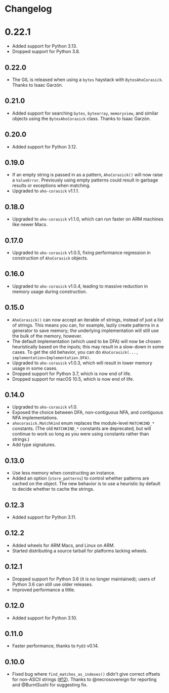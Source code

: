 # Changelog

# 0.22.1

* Added support for Python 3.13.
* Dropped support for Python 3.8.

## 0.22.0

* The GIL is released when using a `bytes` haystack with `BytesAhoCorasick`. Thanks to Isaac Garzón.

## 0.21.0

* Added support for searching `bytes`, `bytearray`, `memoryview`, and similar objects using the `BytesAhoCorasick` class. Thanks to Isaac Garzón.

## 0.20.0

* Added support for Python 3.12.

## 0.19.0

* If an empty string is passed in as a pattern, `AhoCorasick()` will now raise a `ValueError`.
  Previously using empty patterns could result in garbage results or exceptions when matching.
* Upgraded to `aho-corasick` v1.1.1.

## 0.18.0

* Upgraded to `aho-corasick` v1.1.0, which can run faster on ARM machines like newer Macs.

## 0.17.0

* Upgraded to `aho-corasick` v1.0.5, fixing performance regression in construction of `AhoCorasick` objects.

## 0.16.0

* Upgraded to `aho-corasick` v1.0.4, leading to massive reduction in memory usage during construction.

## 0.15.0

* `AhoCorasick()` can now accept an iterable of strings, instead of just a list of strings.
  This means you can, for example, lazily create patterns in a generator to save memory; the underlying implementation will still use the bulk of the memory, however.
* The default implementation (which used to be DFA) will now be chosen heuristically based on the inputs; this may result in a slow-down in some cases.
  To get the old behavior, you can do `AhoCorasick(..., implementation=Implementation.DFA)`.
* Upgraded to `aho-corasick` v1.0.3, which will result in lower memory usage in some cases.
* Dropped support for Python 3.7, which is now end of life.
* Dropped support for macOS 10.5, which is now end of life.

## 0.14.0

* Upgraded to `aho-corasick` v1.0.
* Exposed the choice between DFA, non-contiguous NFA, and contiguous NFA implementations.
* `ahocorasick.MatchKind` enum replaces the module-level `MATCHKIND_*` constants.
  (The old `MATCHKIND_*` constants are deprecated, but will continue to work so long as you were using constants rather than strings.)
* Add type signatures.

## 0.13.0

* Use less memory when constructing an instance.
* Added an option (``store_patterns``) to control whether patterns are cached on the object.
  The new behavior is to use a heuristic by default to decide whether to cache the strings.

## 0.12.3

* Added support for Python 3.11.

## 0.12.2

* Added wheels for ARM Macs, and Linux on ARM.
* Started distributing a source tarball for platforms lacking wheels.

## 0.12.1

* Dropped support for Python 3.6 (it is no longer maintained); users of Python 3.6 can still use older releases.
* Improved performance a little.

## 0.12.0

* Added support for Python 3.10.

## 0.11.0

* Faster performance, thanks to `PyO3` v0.14.

## 0.10.0

* Fixed bug where `find_matches_as_indexes()` didn't give correct offsets for
  non-ASCII strings
  ([#12](https://github.com/G-Research/ahocorasick_rs/issues/12)). Thanks to
  @necrosovereign for reporting and @BurntSushi for suggesting fix.
